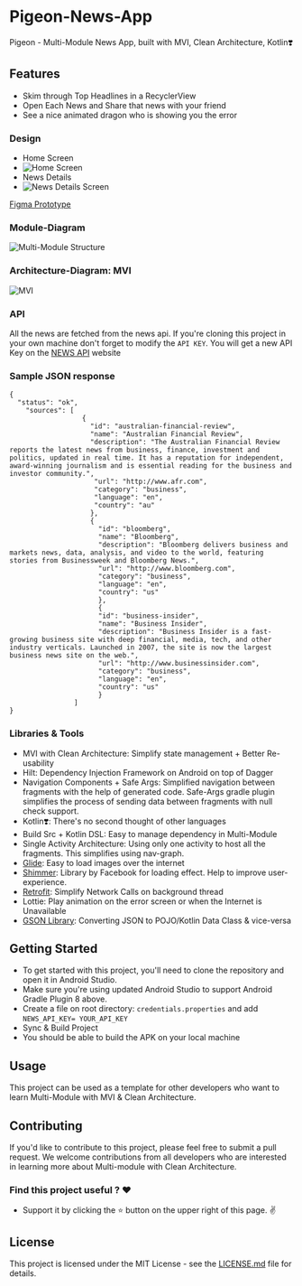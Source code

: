 # Pigeon-News-App
Pigeon - Multi-Module News App, built with MVI, Clean Architecture, Kotlin❣️

## Features

- Skim through Top Headlines in a RecyclerView
- Open Each News and Share that news with your friend
- See a nice animated dragon who is showing you the error

### Design
- Home Screen
- ![Home Screen](https://github.com/PriyabrataNaskar/Pigeon-News-App/blob/develop/screenshots/home-page.jpg)
- News Details 
- ![News Details Screen](https://github.com/PriyabrataNaskar/Pigeon-News-App/blob/develop/screenshots/news-details.jpg)

[Figma Prototype](https://www.figma.com/proto/0hqmot7drKti1znfOZV4Q1/News-App?node-id=6%3A81&scaling=scale-down&page-id=0%3A1&starting-point-node-id=6%3A81)


### Module-Diagram
![Multi-Module Structure](https://github.com/PriyabrataNaskar/Pigeon-News-App/blob/develop/screenshots/multi-module.jpg)

### Architecture-Diagram: MVI
![MVI](https://github.com/PriyabrataNaskar/Pigeon-News-App/blob/develop/screenshots/mvi.jpg)

### API

All the news are fetched from the news api. If you're cloning this project in your own machine don't forget to modify the ```API KEY```. You will get a new API Key on the [NEWS API](https://newsapi.org) website

### Sample JSON response
```
{
  "status": "ok",
    "sources": [
                  {
                    "id": "australian-financial-review",
                    "name": "Australian Financial Review",
                    "description": "The Australian Financial Review reports the latest news from business, finance, investment and politics, updated in real time. It has a reputation for independent, award-winning journalism and is essential reading for the business and investor community.",
                     "url": "http://www.afr.com",
                     "category": "business",
                     "language": "en",
                     "country": "au"
                    },
                    {
                      "id": "bloomberg",
                      "name": "Bloomberg",
                      "description": "Bloomberg delivers business and markets news, data, analysis, and video to the world, featuring stories from Businessweek and Bloomberg News.",
                      "url": "http://www.bloomberg.com",
                      "category": "business",
                      "language": "en",
                      "country": "us"
                      },
                      {
                      "id": "business-insider",
                      "name": "Business Insider",
                      "description": "Business Insider is a fast-growing business site with deep financial, media, tech, and other industry verticals. Launched in 2007, the site is now the largest business news site on the web.",
                      "url": "http://www.businessinsider.com",
                      "category": "business",
                      "language": "en",
                      "country": "us"
                      }
                ]
}

```

### Libraries & Tools

- MVI with Clean Architecture: Simplify state management + Better Re-usability
- Hilt: Dependency Injection Framework on Android on top of Dagger
- Navigation Components + Safe Args: Simplified navigation between fragments with the help of generated code. Safe-Args gradle plugin simplifies the process of sending data between fragments with null check support.
- Kotlin❣️: There's no second thought of other languages
- Build Src + Kotlin DSL: Easy to manage dependency in Multi-Module
- Single Activity Architecture: Using only one activity to host all the fragments. This simplifies using nav-graph.
- [Glide](https://github.com/bumptech/glide): Easy to load images over the internet
- [Shimmer](https://github.com/facebook/shimmer-android): Library by Facebook for loading effect. Help to improve user-experience.
- [Retrofit](https://square.github.io/retrofit/): Simplify Network Calls on background thread
- Lottie: Play animation on the error screen or when the Internet is Unavailable
- [GSON Library](https://github.com/google/gson): Converting JSON to POJO/Kotlin Data Class & vice-versa

## Getting Started

- To get started with this project, you'll need to clone the repository and open it in Android Studio.
- Make sure you're using updated Android Studio to support Android Gradle Plugin 8 above.
- Create a file on root directory: ```credentials.properties``` and add ```NEWS_API_KEY= YOUR_API_KEY```
- Sync & Build Project
- You should be able to build the APK on your local machine

## Usage

This project can be used as a template for other developers who want to learn Multi-Module with MVI & Clean Architecture.

## Contributing

If you'd like to contribute to this project, please feel free to submit a pull request. We welcome contributions from all developers who are interested in learning more about Multi-module with Clean Architecture.

### Find this project useful ? ❤️

- Support it by clicking the ⭐ button on the upper right of this page. ✌️

## License

This project is licensed under the MIT License - see the [LICENSE.md](LICENSE.md) file for details.

